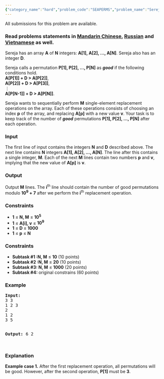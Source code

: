 ```yaml
---
{"category_name":"hard","problem_code":"SEAPERMS","problem_name":"Sereja and Permutations","languages_supported":{"0":"ADA","1":"ASM","2":"BASH","3":"BF","4":"C","5":"C99 strict","6":"CAML","7":"CLOJ","8":"CLPS","9":"CPP 4.3.2","10":"CPP 4.9.2","11":"CPP14","12":"CS2","13":"D","14":"ERL","15":"FORT","16":"FS","17":"GO","18":"HASK","19":"ICK","20":"ICON","21":"JAVA","22":"JS","23":"LISP clisp","24":"LISP sbcl","25":"LUA","26":"NEM","27":"NICE","28":"NODEJS","29":"PAS fpc","30":"PAS gpc","31":"PERL","32":"PERL6","33":"PHP","34":"PIKE","35":"PRLG","36":"PYPY","37":"PYTH","38":"PYTH 3.4","39":"RUBY","40":"SCALA","41":"SCM chicken","42":"SCM guile","43":"SCM qobi","44":"ST","45":"TCL","46":"TEXT","47":"WSPC"},"max_timelimit":"2 - 8","source_sizelimit":50000,"problem_author":"sereja","problem_tester":"iscsi","date_added":"22-11-2015","tags":{"0":"feb16","1":"medium","2":"sereja"},"editorial_url":"http://discuss.codechef.com/problems/SEAPERMS","time":{"view_start_date":1455528600,"submit_start_date":1455528600,"visible_start_date":1455528600,"end_date":1735669800},"layout":"problem"}
---
```

<span class="solution-visible-txt">All submissions for this problem are available.</span><h3> Read problems statements in <a target="_blank" href="http://www.codechef.com/download/translated/FEB16/mandarin/SEAPERMS.pdf">Mandarin Chinese</a>, <a target="_blank" href="http://www.codechef.com/download/translated/FEB16/russian/SEAPERMS.pdf">Russian</a> and <a target="_blank" href="http://www.codechef.com/download/translated/FEB16/vietnamese/SEAPERMS.pdf">Vietnamese</a> as well.</h3>

<p>Sereja has an array <b>A</b> of <b>N</b> integers: <b>A[1], A[2], …, A[N]</b>. Sereja also has an integer <b>D</b>.</p>
<p>
Sereja calls a permutation <b>P[1], P[2], …, P[N]</b> as <b><i>good</i></b> if the following conditions hold.<br />
<b>A[P[1]] + D > A[P[2]]</b>,<br/>
<b>A[P[2]] + D > A[P[3]]</b>,<br/>
⋮<br/>
<b>A[P[N-1]] + D > A[P[N]]</b>.
</p>
<p>
Sereja wants to sequentially perform <b>M</b> single-element replacement operations on the array. Each of these operations consists of choosing an index <b>p</b> of the array, and replacing <b>A[p]</b> with a new value <b>v</b>. Your task is to keep track of the number of <i><b>good</b></i> permutations <b>P[1], P[2], …, P[N]</b> after each operation.
</p>


<h3>Input</h3>
The first line of input contains the integers <b>N</b> and <b>D</b> described above. The next line contains <b>N</b> integers <b>A[1], A[2], …, A[N]</b>. The line after this contains a single integer, <b>M</b>. Each of the next <b>M</b> lines contain two numbers <b>p</b> and <b>v</b>, implying that the new value of <b>A[p]</b> is <b>v</b>.

<h3>Output</h3>
Output <b>M</b> lines. The <b>i</b><sup>th</sup> line should contain the number of good permutations modulo <b>10<sup>9</sup> + 7</b> after we perform the <b>i</b><sup>th</sup> replacement operation.

<h3>Constraints</h3>
<ul>
<li><b>1</b> ≤ <b>N, M</b> ≤ <b>10<sup>5</sup></b></li>
<li><b>1</b> ≤ <b>A[i], v</b> ≤ <b>10<sup>9</sup></b></li>
<li><b>1</b> ≤ <b>D </b> ≤ <b>1000</b></li>
<li><b>1</b> ≤ <b>p</b> ≤ <b>N</b></li>
</ul>

<h3>Constraints</h3>
<ul>
<li><b>Subtask #1 :</b><b>N, M</b>  ≤ <b>10</b> (10 points) </li>
<li><b>Subtask #2 :</b><b>N, M</b>  ≤ <b>20</b> (10 points) </li>
<li><b>Subtask #3: </b><b>N, M</b>  ≤ <b>1000</b> (20 points) </li>
<li><b>Subtask #4: </b> original constrains (60 points) </li>
</ul>

<h3>Example</h3>
<pre><b>Input:</b>
3 3
1 2 3
2
1 2
3 5

<b>Output:</b>
6
2

</pre>

<h3>Explanation</h3>
<p><b>Example case 1.</b> After the first replacement operation, all permutations will be good. However, after the second operation, <b>P[1]</b> must be <b>3</b>.</p>
